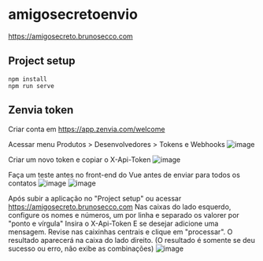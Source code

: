 # amigosecretoenvio
https://amigosecreto.brunosecco.com

## Project setup
```
npm install
npm run serve
```

## Zenvia token
Criar conta em https://app.zenvia.com/welcome

Acessar menu Produtos > Desenvolvedores > Tokens e Webhooks
![image](https://user-images.githubusercontent.com/9052611/145865817-e5298742-dbf4-4ce4-9eab-b66492b60695.png)

Criar um novo token e copiar o X-Api-Token
![image](https://user-images.githubusercontent.com/9052611/145865923-c7cfa22d-855c-46bb-b7cc-1590502cc404.png)

Faça um teste antes no front-end do Vue antes de enviar para todos os contatos
![image](https://user-images.githubusercontent.com/9052611/145866060-351bc433-c902-4f18-974b-23ddc69df34a.png)
![image](https://user-images.githubusercontent.com/9052611/145866145-1e7e76d9-c0ee-48d9-be2d-f06b46c4f4c3.png)

Após subir a aplicação no "Project setup" ou acessar https://amigosecreto.brunosecco.com
Nas caixas do lado esquerdo, configure os nomes e números, um por linha e separado os valorer por "ponto e vírgula"
Insira o X-Api-Token
E se desejar adicione uma mensagem.
Revise nas caixinhas centrais e clique em "processar".
O resultado aparecerá na caixa do lado direito.
(O resultado é somente se deu sucesso ou erro, não exibe as combinações)
![image](https://user-images.githubusercontent.com/9052611/145866454-b2270ed9-a066-4fc1-8a90-e5f9a53fdfdc.png)
